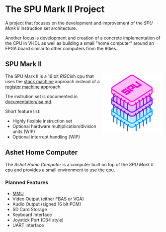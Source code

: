 # The SPU Mark II Project

A project that focuses on the development and improvement of the *SPU Mark II* instruction
set architecture.

Another focus is development and creation of a concrete implementation of the CPU in VHDL
as well as building a small "home computer" around an FPGA board similar to other computers
from the 80ies.

## SPU Mark II

<img align="right" src="./documentation/spu-mk-ii-logo-small.png">

The SPU Mark II is a 16 bit *RISC*ish cpu that uses the [stack machine](https://en.wikipedia.org/wiki/Stack_machine)
approach instead of a [register machine](https://en.wikipedia.org/wiki/Register_machine) approach.

The instrution set is documented in [documentation/isa.md](documentation/isa.md).

Short feature list:
- Highly flexible instruction set
- Optional hardware multiplication/division units (WIP)
- Optional interrupt handling (WIP)

## Ashet Home Computer
The *Ashet Home Computer* is a computer built on top of the *SPU Mark II* cpu and
provides a small environment to use the cpu.

### Planned Features
- [MMU](documentation/simple-mmu.md)
- Video Output (either FBAS or VGA)
- Audio Output (signed 16 bit PCM)
- SD Card Storage
- Keyboard Interface
- Joystick Port (C64 style)
- UART interface